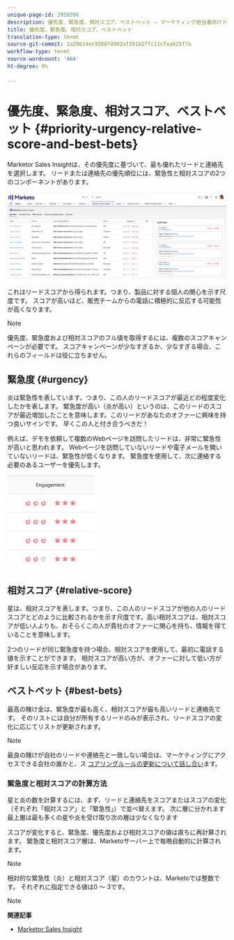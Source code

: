 ```yaml
---
unique-page-id: 2950396
description: 優先度、緊急度、相対スコア、ベストベット — マーケティング担当者向けドキュメント — 製品ドキュメント
title: 優先度、緊急度、相対スコア、ベストベット
translation-type: tm+mt
source-git-commit: 1a29614ec938074902af201b2ffc11cfaa625f7a
workflow-type: tm+mt
source-wordcount: '464'
ht-degree: 0%

---
```



# 優先度、緊急度、相対スコア、ベストベット {#priority-urgency-relative-score-and-best-bets}

Marketor Sales Insightは、その優先度に基づいて、最も優れたリードと連絡先を選択します。 リードまたは連絡先の優先順位には、緊急性と相対スコアの2つのコンポーネントがあります。

![](assets/one.png)

これはリードスコアから得られます。つまり、製品に対する個人の関心を示す尺度です。 スコアが高いほど、販売チームからの電話に積極的に反応する可能性が高くなります。

>[!NOTE]
>
>優先度、緊急度および相対スコアのフル値を取得するには、複数のスコアキャンペーンが必要です。  スコアキャンペーンが少なすぎるか、少なすぎる場合、これらのフィールドは役に立ちません。

## 緊急度 {#urgency}

炎は緊急性を表しています。つまり、この人のリードスコアが最近どの程度変化したかを表します。 緊急度が高い（炎が高い）というのは、このリードのスコアが最近増加したことを意味します。このリードがあなたのオファーに興味を持つ良いサインです。 早くこの人と付き合うべきだ！

例えば、デモを依頼して複数のWebページを訪問したリードは、非常に緊急性が高いと思われます。 Webページを訪問していないリードや電子メールを開いていないリードは、緊急性が低くなります。 緊急度を使用して、次に連絡する必要のあるユーザーを優先します。

![](assets/two.png)

## 相対スコア {#relative-score}

星は、相対スコアを表します。つまり、この人のリードスコアが他の人のリードスコアとどのように比較されるかを示す尺度です。高い相対スコアは、相対スコアが低い人よりも、おそらくこの人が貴社のオファーに関心を持ち、情報を得ていることを意味します。

2つのリードが同じ緊急度を持つ場合、相対スコアを使用して、最初に電話する値を示すことができます。 相対スコアが高い方が、オファーに対して低い方が好ましい反応を示す場合があります。

## ベストベット {#best-bets}

最高の賭け金は、緊急度が最も高く、相対スコアが最も高いリードと連絡先です。 そのリストには自分が所有するリードのみが表示され、リードスコアの変化に応じてリストが更新されます。

>[!NOTE]
>
>最良の賭けが自社のリードや連絡先と一致しない場合は、マーケティングにアクセスできる会社の誰かと、ス [コアリングルールの更新について話し合い](../../../../../getting-started/quick-wins/simple-scoring.md)ます。

### 緊急度と相対スコアの計算方法

星と炎の数を計算するには、まず、リードと連絡先をスコアまたはスコアの変化（それぞれ「相対スコア」と「緊急性」）で並べ替えます。 次に層に分かれます最上層は最も多くの星や炎を受け取り次の層は少なくなります

スコアが変化すると、緊急度、優先度および相対スコアの値は直ちに再計算されます。 緊急度と相対スコア層は、Marketoサーバー上で毎晩自動的に計算されます。

>[!NOTE]
>
>相対的な緊急性（炎）と相対スコア（星）のカウントは、Marketoでは整数です。 それぞれに指定できる値は0 ～ 3です。

>[!NOTE]
>
>**関連記事**
>
>* [Marketor Sales Insight](http://docs.marketo.com/display/docs/marketo+sales+insight)

